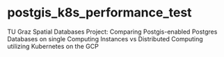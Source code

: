 # postgis_k8s_performance_test
TU Graz Spatial Databases Project: Comparing Postgis-enabled Postgres Databases on single Computing Instances vs Distributed Computing utilizing Kubernetes on the GCP